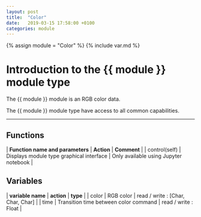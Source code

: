 ```yaml
---
layout: post
title:  "Color"
date:   2019-03-15 17:58:00 +0100
categories: module
---
```

{% assign module = "Color" %}
{% include var.md %}

# Introduction to the {{ module }} module type

The {{ module }} module is an RGB color data.

The {{ module }} module type have access to all common capabilities.

----

## Functions

| **Function name and parameters** | **Action** | **Comment** |
| control(self) | Displays module type graphical interface | Only available using Jupyter notebook |

## Variables

| **variable name** | **action** | **type** |
| color | RGB color | read / write : [Char, Char, Char] |
| time | Transition time between color command | read / write : Float |
